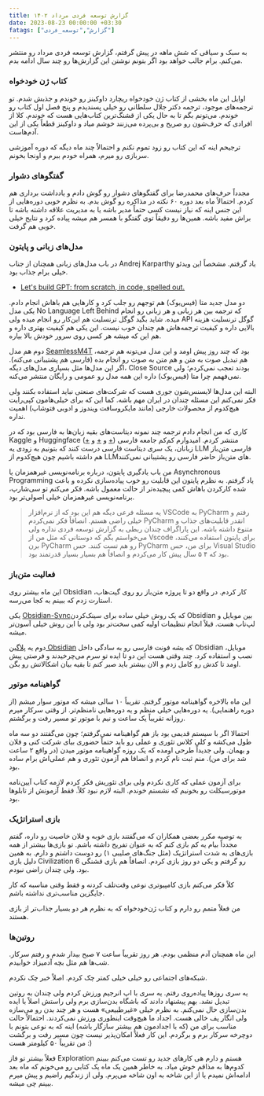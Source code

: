 ```yaml
---
title: گزارش توسعه فردی مرداد ۱۴۰۲
date: 2023-08-23 00:00:00 +03:30
fatags: ["گزارش","توسعه_فردی"]
---
```


به سبک و سیاقی که شش ماهه در پیش گرفتم، گزارش توسعه فردی مرداد رو منتشر می‌کنم. برام جالب خواهد بود اگر بتونم نوشتن این گزارش‌ها رو چند سال ادامه بدم. 


### کتاب‌ ژن خودخواه
اوایل این ماه بخشی از کتاب ژن‌ خودخواه ریچارد داوکینز رو خوندم و جذبش شدم. تو ترجمه‌های موجود، ترجمه دکتر جلال سلطانی رو خیلی پسندیدم و پنج فصل اول کتاب رو خوندم. می‌تونم بگم تا به حال یکی از قشنگ‌ترین کتاب‌هایی هست که خوندم. کلا از افرادی که حرف‌شون رو صریح و بی‌پرده می‌زنند خوشم میاد و داوکینز قطعاً یکی از این‌ آدم‌هاست. 

ترجیحم اینه که این کتاب رو زود تموم نکنم و احتمالاً چند ماه دیگه که دوره آموزشی سربازی رو میرم، همراه خودم ببرم و اونجا بخونم. 


### گفتگوهای دشوار
مجدداً حرف‌های محمدرضا برای گفتگوهای دشوار رو گوش دادم و یادداشت برداری هم کردم. احتمالاً ماه بعد دوره ۶۰ نکته در مذاکره رو گوش بدم. به نظرم خوبی دوره‌هایی از این جنس اینه که نیاز نیست کسی حتماً مدیر باشه یا به مدیریت علاقه داشته باشه تا براش مفید باشه. همین‌ها رو دقیقاً توی گفتگو با همسر هم میشه پیاده کرد و نتایج خیلی خوبی هم گرفت.
### مدل‌های زبانی و پایتون
در باب مدل‌های زبانی همچنان از جناب Andrej Karparthy یاد گرفتم. مشخصاً این ویدئو خیلی برام جذاب بود.

- [Let's build GPT: from scratch, in code, spelled out.](https://www.youtube.com/watch?v=kCc8FmEb1nY&t=3319s)

دو مدل جدید متا (فیس‌بوک) هم توجهم رو جلب کرد و کارهایی هم باهاش انجام دادم. یکی مدل No Language Left Behind که ترجمه بین هر زبانی و هر زبانی رو انجام میده. شاید بگید گوگل ترنسلیت هم این‌کار رو انجام میده ولی API گوگل ترنسلیت هزینه بالایی داره و کیفیت ترجمه‌هاش هم چندان خوب نیست. این یکی هم کیفیت بهتری داره و هم این که میشه هر کسی روی سرور خودش بالا بیاره. 

دوم هم مدل [SeamlessM4T](https://huggingface.co/spaces/facebook/seamless_m4t) بود که چند روز پیش اومد و این مدل می‌تونه هم ترجمه، هم تبدیل صوت به متن و هم متن به صوت رو انجام بده (فارسی هم پشتیبانی می‌کنه). اگر این مدل‌ها مثل بسیاری مدل‌های دیگه، Close Source بودند تعجب نمی‌کردم؛ ولی نمی‌فهمم چرا متا (فیس‌بوک) داره این همه مدل رو عمومی و رایگان منتشر می‌کنه. 

البته این مدل‌ها لایسنس‌شون جوری هست که شرکت‌های صنعتی نباید استفاده بکنند ولی فکر نمی‌کنم این مسئله چندان در ایران مهم باشه. کما این که برای خیلی‌هامون کپی‌رایت هیچ‌کدوم از محصولات خارجی (مانند مایکروسافت ویندوز و ادوبی فتوشاپ) اهمیت نداره. 

کاری که من انجام دادم ترجمه چند نمونه دیتاست‌های بقیه زبان‌ها به فارسی بود که در Kaggle و Huggingface ([+](https://www.kaggle.com/datasets/amirpourmand/persian-qa-translated) و [+](https://www.kaggle.com/datasets/amirpourmand/openassistant-oasst1-fa) و [+](https://www.kaggle.com/datasets/amirpourmand/alpaca-farsi)) منتشر کردم. امیدوارم کم‌کم جامعه فارسی زبانان، یک سری دیتاست فارسی درست کنند که بتونیم به زودی یه LLM فارسی متن‌باز هم داشته باشیم چون هیچ‌کدوم از LLMهای متن‌باز حاضر فارسی رو پشتیبانی نمی‌کنند. 

من باب یادگیری پایتون، درباره برنامه‌نویسی غیرهمزمان یا Asynchronous Programming یاد گرفتم. به نظرم پایتون این قابلیت رو خوب پیاده‌سازی نکرده و باعث شده کارکردن باهاش کمی پیچیده‌تر از حالت معمول باشه. فکر می‌کنم تو سی‌شارپ، برنامه‌نویسی غیرهمزمان خیلی اصولی‌تر بود. 

> یه مسئله فرعی دیگه هم این بود که از نرم‌افزار VSCode به PyCharm رفتم و خیلی راضی هستم. انصافاً فکر نمی‌کردم PyCharm انقدر قابلیت‌های جذاب و متنوع داشته باشه. این پاراگراف چندان ربطی به گزارش توسعه فردی نداره ولی می‌خواستم بگم که دوستانی که مثل من از Vscode برای پایتون استفاده می‌کنند، برن PyCharm رو هم تست کنند. حس PyCharm برای من، حس Visual Studio بود که ۴ ۵ سال پیش کار می‌کردم و انصافاً هم بسیار بسیار قدرتمند بود. 
> 
### فعالیت متن‌باز
این ماه بیشتر روی Obsidian کار کردم. در واقع دو تا پروژه متن‌باز رو روی گیت‌هاب، استارت زدم که ببینم به کجا می‌رسه. 

یکی [Obsidian-Sync](https://github.com/pourmand1376/Obsidian-Sync)که یک روش خیلی ساده برای سینک‌کردن Obsidian بین موبایل و لپ‌تاب هست. قبلاً انجام تنظیمات اولیه کمی سخت‌تر بود ولی با این روش خیلی آسون‌تر میشه. 

دوم یه [پلاگین Obsidian](https://github.com/pourmand1376/obsidian-custom-font) که بشه فونت فارسی رو به سادگی داخل Obsidian موبایل، نصب و استفاده کرد. چند وقتی هست این دو تا ایده تو سرم می‌چرخیدند و فرصتی پیش اومد تا کدش رو کامل زدم و الان بیشتر باید صبر کنم تا بقیه بیان اشکالاتش رو بگن.

### گواهینامه موتور
این ماه بالاخره گواهینامه موتور گرفتم. تقریباً ۱۰ سالی میشه که موتور سوار میشم (از دوره راهنمایی). یه دوره‌هایی خیلی منظم و یه دوره‌هایی نامنظم‌تر. از وقتی سرکار میرم روزانه تقریباً یک ساعت و نیم با موتور تو مسیر رفت و برگشتم. 

احتمالا اگر با سیستم قدیمی بود باز هم گواهینامه نمی‌گرفتم؛ چون می‌گفتند دو سه ماه طول می‌کشه و کلی کلاس تئوری و عملی رو باید حتماً حضوری بیای شرکت کنی و فلان و بهمان. ولی جدیداً طرحی اومده که یک روزه گواهینامه موتور میدن (در واقع ۲ ساعت شد برای من). منم ثبت نام کردم و انصافا هم آزمون تئوری و هم عملی‌اش برام ساده بود.

برای آزمون عملی که کاری نکردم ولی برای تئوریش فکر کردم لازمه کتاب آیین‌نامه موتورسیکلت رو بخونیم که نشستم خوندم. البته لازم نبود کلاً. فقط آزمونش از تابلوها بود. 

### بازی استراتژیک
به توصیه مکرر بعضی همکاران که می‌گفتند بازی خوبه و فلان خاصیت رو داره، گفتم مجدداً بیام یه کم بازی کنم که به عنوان تفریح داشته باشم. تو بازی‌ها بیشتر از همه بازی‌های به شدت استراتژیک (مثل جنگ‌های صلیبی ۱) رو دوست داشتم و دارم. به همین دلیل بازی Civilization 6 رو گرفتم و یکی دو روز بازی کردم. انصافاً هم بازی قشنگی بود. ولی چندان راضی نبودم. 

کلاً فکر می‌کنم بازی‌ کامپیوتری نوعی وقت‌تلف کردنه و فقط وقتی مناسبه که کار جایگزین مناسب‌تری نداشته باشم. 

من فعلاً متمم رو دارم و کتاب ژن‌خودخواه که به نظرم هر دو بسیار جذاب‌تر از بازی هستند. 

### روتین‌ها
این ماه همچنان آدم منظمی بودم. هر روز تقریباً ساعت ۷ صبح بیدار شدم و رفتم سرکار. شب‌ها هم مثل بچه‌ آدمیزاد خوابیدم. 

شبکه‌های اجتماعی رو خیلی خیلی کمتر چک کردم. اصلاً خبر چک نکردم. 

یه سری روزها پیاده‌روی رفتم. یه سری با اپ انرجیم ورزش کردم ولی چندان به روتین تبدیل نشد. بهم پیشنهاد دادند که باشگاه بدن‌سازی برم ولی راستش اصلاً با ایده بدن‌سازی حال نمی‌کنم. به نظرم خیلی «غیرطبیعی» هست و هر چند بدن رو می‌سازه ولی انگار پف خالی هست. اجداد ما هیچ‌وقت اینطوری ورزش نمی‌کردند. احتمالاً حالت مناسب برای من (که با اجدادمون هم بیشتر سازگار باشه) اینه که به نوعی بتونم با دوچرخه سرکار برم و برگردم. این‌ کار فعلاً امکان‌پذیر نیست چون مسیر رفت و برگشت من تقریباً ۵۰ کیلومتر هست :)

فعلاً بیشتر تو فاز Exploration هستم و دارم هی کارهای جدید رو تست می‌کنم ببینم کدوم‌ها به مذاقم خوش میاد. به خاطر همین یک ماه یک کتابی رو می‌خونم که ماه بعد ادامه‌اش نمیدم یا از این شاخه به اون شاخه می‌پرم. ولی از زندگیم راضیم و پیش میرم ببینم چی میشه.

